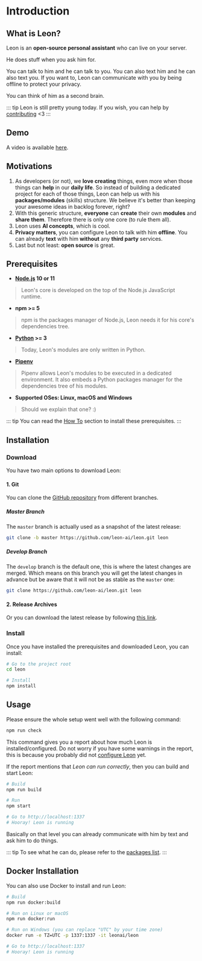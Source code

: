 # Introduction

## What is Leon?

Leon is an **open-source personal assistant** who can live on your server.

He does stuff when you ask him for.

You can talk to him and he can talk to you.
You can also text him and he can also text you.
If you want to, Leon can communicate with you by being offline to protect your privacy.

You can think of him as a second brain.

::: tip
Leon is still pretty young today. If you wish, you can help by [contributing](https://github.com/leon-ai/leon/blob/develop/.github/CONTRIBUTING.md) <3
:::

## Demo

A video is available [here](http://www.youtube.com/watch?v=p7GRGiicO1c).

## Motivations

1. As developers (or not), we **love creating** things, even more when those things can **help** in our **daily life**. So instead of building a dedicated project for each of those things, Leon can help us with his **packages/modules** (skills) structure. We believe it's better than keeping your awesome ideas in backlog forever, right?
2. With this generic structure, **everyone** can **create** their own **modules** and **share them**. Therefore there is only one core (to rule them all).
3. Leon uses **AI concepts**, which is cool.
4. **Privacy matters**, you can configure Leon to talk with him **offline**. You can already **text** with him **without** any **third party** services.
5. Last but not least: **open source** is great.

## Prerequisites

- **[Node.js](https://nodejs.org/) 10 or 11**
> Leon's core is developed on the top of the Node.js JavaScript runtime.
- **npm >= 5**
> npm is the packages manager of Node.js, Leon needs it for his core's dependencies tree.
- **[Python](https://www.python.org/downloads/) >= 3**
> Today, Leon's modules are only written in Python.
- **[Pipenv](https://docs.pipenv.org)**
> Pipenv allows Leon's modules to be executed in a dedicated environment. It also embeds a Python packages manager for the dependencies tree of his modules.
- **Supported OSes: Linux, macOS and Windows**
> Should we explain that one? :)

::: tip
You can read the [How To](/how-to/) section to install these prerequisites.
:::

## Installation

### Download

You have two main options to download Leon:

#### 1. Git

You can clone the [GitHub repository](https://github.com/leon-ai/leon) from different branches.

##### Master Branch

The `master` branch is actually used as a snapshot of the latest release:

```bash
git clone -b master https://github.com/leon-ai/leon.git leon
```

##### Develop Branch

The `develop` branch is the default one, this is where the latest changes are merged. Which means on this branch you will get the latest changes in advance but be aware that it will not be as stable as the `master` one:

```bash
git clone https://github.com/leon-ai/leon.git leon
```

#### 2. Release Archives

Or you can download the latest release by following [this link](https://github.com/leon-ai/leon/releases/latest).

### Install

Once you have installed the prerequisites and downloaded Leon, you can install:

```bash
# Go to the project root
cd leon

# Install
npm install
```

## Usage

Please ensure the whole setup went well with the following command:

```bash
npm run check
```

This command gives you a report about how much Leon is installed/configured. Do not worry if you have some warnings in the report, this is because you probably did not [configure Leon](/configuration.md) yet.

If the report mentions that *Leon can run correctly*, then you can build and start Leon:

```bash
# Build
npm run build

# Run
npm start

# Go to http://localhost:1337
# Hooray! Leon is running
```

Basically on that level you can already communicate with him by text and ask him to do things.

::: tip
To see what he can do, please refer to the [packages list](https://github.com/leon-ai/leon/tree/develop/packages).
:::

## Docker Installation <Badge text="1.0.0-beta.1+"/>

You can also use Docker to install and run Leon:

```bash
# Build
npm run docker:build

# Run on Linux or macOS
npm run docker:run

# Run on Windows (you can replace "UTC" by your time zone)
docker run -e TZ=UTC -p 1337:1337 -it leonai/leon

# Go to http://localhost:1337
# Hooray! Leon is running
```
